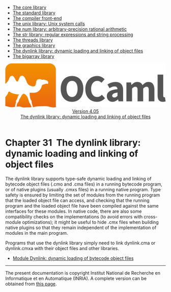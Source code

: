 <!-- ((! set title Manual !)) ((! set documentation !)) ((! set manual !)) ((! set nobreadcrumb !)) -->
<div class="manual content"><ul class="part_menu"><li><a href="core.html">The core library</a></li><li><a href="stdlib.html">The standard library</a></li><li><a href="parsing.html">The compiler front-end</a></li><li><a href="libunix.html">The unix library: Unix system calls</a></li><li><a href="libnum.html">The num library: arbitrary-precision rational arithmetic</a></li><li><a href="libstr.html">The str library: regular expressions and string processing</a></li><li><a href="libthreads.html">The threads library</a></li><li><a href="libgraph.html">The graphics library</a></li><li class="active"><a href="libdynlink.html">The dynlink library: dynamic loading and linking of object files</a></li><li><a href="libbigarray.html">The bigarray library</a></li></ul><header><nav class="toc brand"><a class="brand" href="https://ocaml.org/"><img src="colour-logo-gray.svg" class="svg" alt="OCaml"></a></nav><nav class="toc"><div class="toc_version"><a href="/docs" id="version-select">Version 4.05</a></div><div class="toc_title"><a href="#">The dynlink library: dynamic loading and linking of object files</a></div></nav></header>




<h1 class="chapter" id="sec537"><span>Chapter 31</span>&nbsp;&nbsp;The dynlink library: dynamic loading and linking of object files</h1>
<p>The <span class="c003">dynlink</span> library supports type-safe dynamic loading and linking
of bytecode object files (<span class="c003">.cmo</span> and <span class="c003">.cma</span> files) in a running
bytecode program, or of native plugins (usually <span class="c003">.cmxs</span> files) in a
running native program. Type safety is ensured by limiting the set of
modules from the running program that the loaded object file can
access, and checking that the running program and the loaded object
file have been compiled against the same interfaces for these modules.
In native code, there are also some compatibility checks on the
implementations (to avoid errors with cross-module optimizations); it
might be useful to hide <span class="c003">.cmx</span> files when building native plugins so
that they remain independent of the implementation of modules in the
main program.</p><p>Programs that use the <span class="c003">dynlink</span> library simply need to link
<span class="c003">dynlink.cma</span> or <span class="c003">dynlink.cmxa</span> with their object files and other libraries. </p><ul class="ftoc2"><li class="li-links">
<a href="../../api/4.05/Dynlink.html">Module <span class="c003">Dynlink</span>: dynamic loading of bytecode object files</a>
</li></ul>
<hr>





<div class="copyright">The present documentation is copyright Institut National de Recherche en Informatique et en Automatique (INRIA). A complete version can be obtained from <a href="http://caml.inria.fr/pub/docs/manual-ocaml/">this page</a>.</div></div>